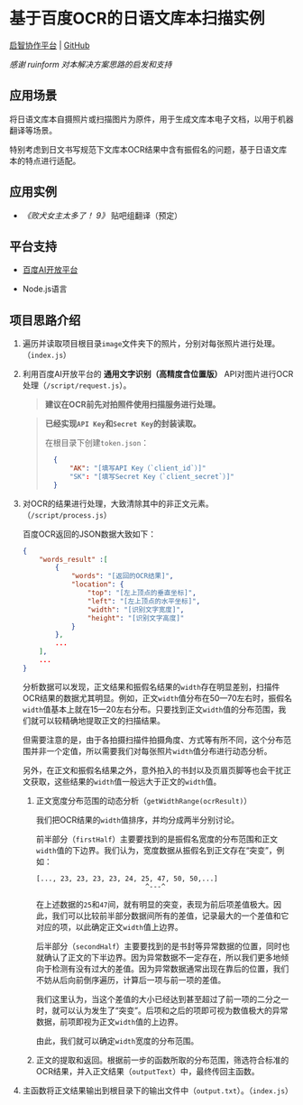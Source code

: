# 基于百度OCR的日语文库本扫描实例
[启智协作平台](https://git.openi.org.cn/Thin_Buffalo/OCR-Processing) | [GitHub](https://github.com/ThinBuffalo/BunkoOCR-Prossing)

*感谢 ruinform 对本解决方案思路的启发和支持*

## 应用场景
将日语文库本自摄照片或扫描图片为原件，用于生成文库本电子文档，以用于机器翻译等场景。

特别考虑到日文书写规范下文库本OCR结果中含有振假名的问题，基于日语文库本的特点进行适配。

## 应用实例
- *《败犬女主太多了！ 9》* 贴吧组翻译（预定）

## 平台支持
- [百度AI开放平台](https://ai.baidu.com/ai-doc/OCR/dk3iqnq51)

- Node.js语言

## 项目思路介绍
1. 遍历并读取项目根目录`image`文件夹下的照片，分别对每张照片进行处理。（`index.js`）

2. 利用百度AI开放平台的 **通用文字识别（高精度含位置版）** API对图片进行OCR处理（`/script/request.js`）。
    > **建议在OCR前先对拍照件使用扫描服务进行处理。**

    > **已经实现`API Key`和`Secret Key`的封装读取。**
    > 
    > 在根目录下创建`token.json`：
    >
    > ```json
    >   {
    >       "AK": "[填写API Key（`client_id`）]"
    >       "SK": "[填写Secret Key（`client_secret`）]"
    >   }
    > ```

3. 对OCR的结果进行处理，大致清除其中的非正文元素。（`/script/process.js`）

    百度OCR返回的JSON数据大致如下：
    ```JSON
    {
        "words_result" :[
            {
                "words": "[返回的OCR结果]",
                "location": {
                    "top": "[左上顶点的垂直坐标]",
                    "left": "[左上顶点的水平坐标]",
                    "width": "[识别文字宽度]",
                    "height": "[识别文字高度]"
                }
            },
            ...
        ],
        ...
    }
    ```

    分析数据可以发现，正文结果和振假名结果的`width`存在明显差别，扫描件OCR结果的数据尤其明显。例如，正文`width`值分布在50—70左右时，振假名`width`值基本上就在15—20左右分布。只要找到正文`width`值的分布范围，我们就可以较精确地提取正文的扫描结果。

    但需要注意的是，由于各拍摄扫描件拍摄角度、方式等有所不同，这个分布范围并非一个定值，所以需要我们对每张照片`width`值分布进行动态分析。

    另外，在正文和振假名结果之外，意外拍入的书封以及页眉页脚等也会干扰正文获取，这些结果的`width`值一般远大于正文的`width`值。

    1. 正文宽度分布范围的动态分析（`getWidthRange(ocrResult)`）
        
        我们把OCR结果的`width`值排序，并均分成两半分别讨论。
        
        前半部分（`firstHalf`）主要要找到的是振假名宽度的分布范围和正文`width`值的下边界。我们认为，宽度数据从振假名到正文存在“突变”，例如：

        ```
        [..., 23, 23, 23, 23, 24, 25, 47, 50, 50,...]
                                   ^---^
        ```

        在上述数据的`25`和`47`间，就有明显的突变，表现为前后项差值极大。因此，我们可以比较前半部分数据间所有的差值，记录最大的一个差值和它对应的项，以此确定正文`width`值上边界。

        后半部分（`secondHalf`）主要要找到的是书封等异常数据的位置，同时也就确认了正文的下半边界。因为异常数据不一定存在，所以我们更多地倾向于检测有没有过大的差值。因为异常数据通常出现在靠后的位置，我们不妨从后向前倒序遍历，计算后一项与前一项的差值。

        我们这里认为，当这个差值的大小已经达到甚至超过了前一项的二分之一时，就可以认为发生了“突变”。后项和之后的项即可视为数值极大的异常数据，前项即视为正文`width`值的上边界。

        由此，我们就可以确定`width`宽度的分布范围。
    
    2. 正文的提取和返回。根据前一步的函数所取的分布范围，筛选符合标准的OCR结果，并入正文结果（`outputText`）中，最终传回主函数。

4. 主函数将正文结果输出到根目录下的输出文件中（`output.txt`）。（`index.js`）   
